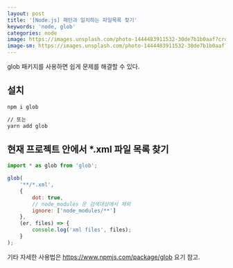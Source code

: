 ```yaml
---
layout: post
title: '[Node.js] 패턴과 일치하는 파일목록 찾기'
keywords: 'node, glob'
categories: node
image: https://images.unsplash.com/photo-1444483911532-30de7b1b0aaf?crop=entropy&cs=tinysrgb&fit=crop&fm=jpg&h=1200&ixid=eyJhcHBfaWQiOjF9&ixlib=rb-1.2.1&q=80&w=2000
image-sm: https://images.unsplash.com/photo-1444483911532-30de7b1b0aaf?crop=entropy&cs=tinysrgb&fit=crop&fm=jpg&h=1200&ixid=eyJhcHBfaWQiOjF9&ixlib=rb-1.2.1&q=80&w=2000
---
```


glob 패키지를 사용하면 쉽게 문제를 해결할 수 있다.

## 설치

```bash
npm i glob

// 또는
yarn add glob
```

<ins class="adsbygoogle"
     style="display:block; text-align:center;"
     data-ad-layout="in-article"
     data-ad-format="fluid"
     data-ad-client="ca-pub-7073298118440059"
     data-ad-slot="8400970402"></ins>

<script>
     (adsbygoogle = window.adsbygoogle || []).push({});
</script>

## 현재 프로젝트 안에서 \*.xml 파일 목록 찾기

```js
import * as glob from 'glob';

glob(
    '**/*.xml',
    {
        dot: true,
        // node_modules 은 검색대상에서 제외
        ignore: ['node_modules/**']
    },
    (er, files) => {
        console.log('xml files', files);
    }
);
```

기타 자세한 사용법은 <https://www.npmjs.com/package/glob> 요기 참고.
